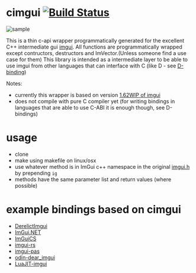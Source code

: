 # cimgui [![Build Status](https://travis-ci.org/Extrawurst/cimgui.svg)](https://travis-ci.org/Extrawurst/cimgui)

![sample](screenshot.png)

This is a thin c-api wrapper programmatically generated for the excellent C++ intermediate gui [imgui](https://github.com/ocornut/imgui).
All functions are programmatically wrapped except contructors, destructors and ImVector.(Unless someone find a use case for them)
This library is intended as a intermediate layer to be able to use imgui from other languages that can interface with C (like D - see [D-binding](https://github.com/Extrawurst/DerelictImgui))

Notes:
* currently this wrapper is based on version [1.62WIP of imgui](https://github.com/ocornut/imgui/)
* does not compile with pure C compiler yet (for writing bindings in languages that are able to use C-ABI it is enough though, see D-bindings)

# usage

* clone
* make using makefile on linux/osx
* use whatever method is in ImGui c++ namespace in the original [imgui.h](https://github.com/ocornut/imgui/blob/master/imgui.h) by prepending `ig`
* methods have the same parameter list and return values (where possible)

# example bindings based on cimgui

* [DerelictImgui](https://github.com/Extrawurst/DerelictImgui)
* [ImGui.NET](https://github.com/mellinoe/ImGui.NET)
* [ImGuiCS](https://github.com/0x0ade/ImGuiCS)
* [imgui-rs](https://github.com/Gekkio/imgui-rs)
* [imgui-pas](https://github.com/dpethes/imgui-pas)
* [odin-dear_imgui](https://github.com/ThisDrunkDane/odin-dear_imgui)
* [LuaJIT-imgui](https://github.com/sonoro1234/LuaJIT-ImGui)
